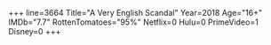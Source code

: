 +++
line=3664
Title="A Very English Scandal"
Year=2018
Age="16+"
IMDb="7.7"
RottenTomatoes="95%"
Netflix=0
Hulu=0
PrimeVideo=1
Disney=0
+++

